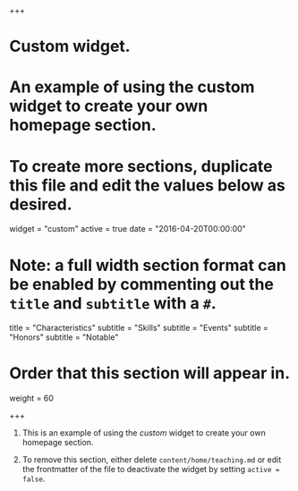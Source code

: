 +++
# Custom widget.
# An example of using the custom widget to create your own homepage section.
# To create more sections, duplicate this file and edit the values below as desired.
widget = "custom"
active = true
date = "2016-04-20T00:00:00"

# Note: a full width section format can be enabled by commenting out the `title` and `subtitle` with a `#`.
title = "Characteristics"
subtitle = "Skills"
subtitle = "Events"
subtitle = "Honors"
subtitle = "Notable"

# Order that this section will appear in.
weight = 60

+++

1. This is an example of using the *custom* widget to create your own homepage section.

2. To remove this section, either delete `content/home/teaching.md` or edit the frontmatter of the file to deactivate the widget by setting `active = false`.
